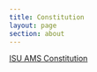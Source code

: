 ```yaml
---
title: Constitution
layout: page
section: about
---
```


<a href="uploads/Constitutions/AMS_2023_Constitution" target="_blank">ISU AMS Constitution</a>

